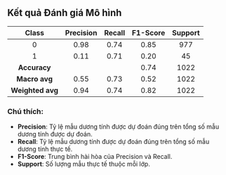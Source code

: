 ## Kết quả Đánh giá Mô hình

|      Class       | Precision | Recall | F1-Score | Support |
|:----------------:|:---------:|:------:|:--------:|:-------:|
|        0         |   0.98    |  0.74  |   0.85   |   977   |
|        1         |   0.11    |  0.71  |   0.20   |   45    |
|   **Accuracy**   |           |        |   0.74   |  1022   |
|  **Macro avg**   |   0.55    |  0.73  |   0.52   |  1022   |
| **Weighted avg** |   0.94    |  0.74  |   0.82   |  1022   |

### Chú thích:
- **Precision**: Tỷ lệ mẫu dương tính được dự đoán đúng trên tổng số mẫu dương tính được dự đoán.
- **Recall**: Tỷ lệ mẫu dương tính được dự đoán đúng trên tổng số mẫu dương tính thực tế.
- **F1-Score**: Trung bình hài hòa của Precision và Recall.
- **Support**: Số lượng mẫu thực tế thuộc mỗi lớp.